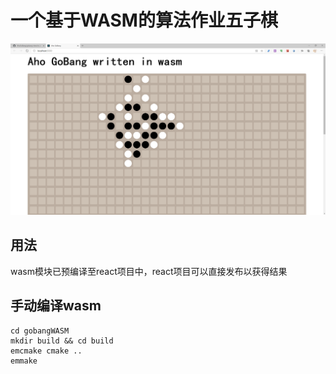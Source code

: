 # 一个基于WASM的算法作业五子棋

![image-20201215173123949](README.assets/image-20201215173123949.png)

## 用法

wasm模块已预编译至react项目中，react项目可以直接发布以获得结果

## 手动编译wasm

```shell
cd gobangWASM
mkdir build && cd build
emcmake cmake ..
emmake
```


